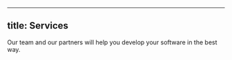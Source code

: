 
---
title: Services
---

Our team and our partners will help you develop your software in the best way.